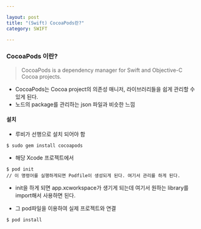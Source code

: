 ```yaml
---

layout: post
title: "(Swift) CocoaPods란?"
category: SWIFT

---
```


### CocoaPods 이란?
> CocoaPods is a dependency manager for Swift and Objective-C Cocoa projects.

* CocoaPods는 Cocoa project의 의존성 매니저, 라이브러리들을 쉽게 관리할 수 있게 된다.
* 노드의 package를 관리하는 json 파일과 비슷한 느낌

#### 설치
* 루비가 선행으로 설치 되어야 함

```
$ sudo gem install cocoapods
```

* 해당 Xcode 프로젝트에서

```
$ pod init
// 이 명령어를 실행하게되면 Podfile이 생성되게 된다. 여기서 관리를 하게 된다.
```

* init을 하게 되면 app.xcworkspace가 생기게 되는데 여기서 원하는 library를 import해서 사용하면 된다.

* 그 pod파일을 이용하여 실제 프로젝트와 연결

```
$ pod install
```

 <br/><br/>

